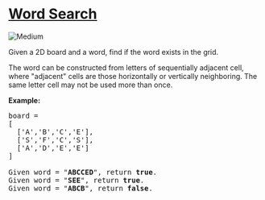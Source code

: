 # [Word Search](https://leetcode.com/problems/word-search/)
<img src="https://img.shields.io/badge/difficulty-medium-orange.svg?style=flat-square" alt="Medium" />

<p>Given a 2D board and a word, find if the word exists in the grid.</p>

<p>The word can be constructed from letters of sequentially adjacent cell, where &quot;adjacent&quot; cells are those horizontally or vertically neighboring. The same letter cell may not be used more than once.</p>

<p><strong>Example:</strong></p>

<pre>
board =
[
  [&#39;A&#39;,&#39;B&#39;,&#39;C&#39;,&#39;E&#39;],
  [&#39;S&#39;,&#39;F&#39;,&#39;C&#39;,&#39;S&#39;],
  [&#39;A&#39;,&#39;D&#39;,&#39;E&#39;,&#39;E&#39;]
]

Given word = &quot;<strong>ABCCED</strong>&quot;, return <strong>true</strong>.
Given word = &quot;<strong>SEE</strong>&quot;, return <strong>true</strong>.
Given word = &quot;<strong>ABCB</strong>&quot;, return <strong>false</strong>.
</pre>

